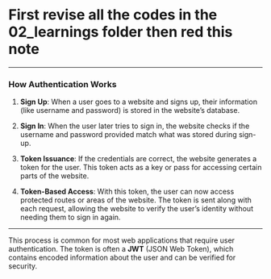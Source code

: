 # First revise all the codes in the 02_learnings folder then red this note

---

### How Authentication Works

1. **Sign Up**: When a user goes to a website and signs up, their information (like username and password) is stored in the website’s database.

2. **Sign In**: When the user later tries to sign in, the website checks if the username and password provided match what was stored during sign-up.

3. **Token Issuance**: If the credentials are correct, the website generates a token for the user. This token acts as a key or pass for accessing certain parts of the website.

4. **Token-Based Access**: With this token, the user can now access protected routes or areas of the website. The token is sent along with each request, allowing the website to verify the user’s identity without needing them to sign in again.

---

This process is common for most web applications that require user authentication. The token is often a **JWT** (JSON Web Token), which contains encoded information about the user and can be verified for security.